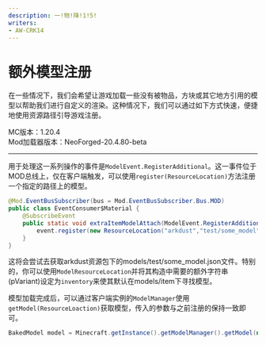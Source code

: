 ```yaml
---
description: 一!物!降!1!5!
writers:
- AW-CRK14
---
```


# 额外模型注册
在一些情况下，我们会希望让游戏加载一些没有被物品，方块或其它地方引用的模型以帮助我们进行自定义的渲染。这种情况下，我们可以通过如下方式快速，便捷地使用资源路径引导游戏注册。

MC版本：1.20.4  
Mod加载器版本：NeoForged-20.4.80-beta

---

用于处理这一系列操作的事件是`ModelEvent.RegisterAdditional`。这一事件位于MOD总线上，仅在客户端触发，可以使用`register(ResourceLocation)`方法注册一个指定的路径上的模型。

```java
@Mod.EventBusSubscriber(bus = Mod.EventBusSubscriber.Bus.MOD)
public class EventConsumer$Material {
    @SubscribeEvent
    public static void extraItemModelAttach(ModelEvent.RegisterAdditional event) {
        event.register(new ResourceLocation("arkdust","test/some_model"));
    }
}
```

这将会尝试去获取arkdust资源包下的models/test/some_model.json文件。特别的，你可以使用`ModelResourceLocation`并将其构造中需要的额外字符串(pVariant)设定为`inventory`来使其默认在models/item下寻找模型。

模型加载完成后，可以通过客户端实例的`ModelManager`使用`getModel(ResourceLoaction)`获取模型，传入的参数与之前注册的保持一致即可。

```java
BakedModel model = Minecraft.getInstance().getModelManager().getModel(new ResourceLocation("arkdust","test/some_model"));
```